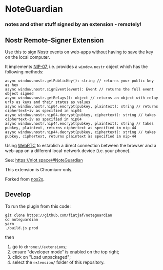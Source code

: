 # NoteGuardian

### notes and other stuff signed by an extension - remotely!

## Nostr Remote-Signer Extension

Use this to sign [Nostr](https://github.com/nostr-protocol/nostr) events on web-apps without having to save the key on the local computer.

It implements [NIP-07](https://github.com/nostr-protocol/nips/blob/master/07.md), i.e. provides a `window.nostr` object which has the following methods:

```
async window.nostr.getPublicKey(): string // returns your public key as hex
async window.nostr.signEvent(event): Event // returns the full event object signed
async window.nostr.getRelays(): object // returns an object with relay urls as keys and their status as values
async window.nostr.nip04.encrypt(pubkey, plaintext): string // returns ciphertext+iv as specified in nip04
async window.nostr.nip04.decrypt(pubkey, ciphertext): string // takes ciphertext+iv as specified in nip04
async window.nostr.nip44.encrypt(pubkey, plaintext): string // takes pubkey, plaintext, returns ciphertext as specified in nip-44
async window.nostr.nip44.decrypt(pubkey, ciphertext): string // takes pubkey, ciphertext, returns plaintext as specified in nip-44
```

Using [WebRTC](https://webrtc.org/) to establish a direct connection between the browser and a web-app on a different local-network device (i.e. your phone).

See: https://niot.space/#NoteGuardian

This extension is Chromium-only.

Forked from [nos2x](https://github.com/fiatjaf/nos2x).

## Develop

To run the plugin from this code:

```
git clone https://github.com/fiatjaf/noteguardian
cd noteguardian
yarn
./build.js prod
```

then

1. go to `chrome://extensions`;
2. ensure "developer mode" is enabled on the top right;
3. click on "Load unpackaged";
4. select the `extension/` folder of this repository.
